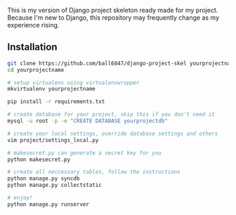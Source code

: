 This is my version of Django project skeleton ready made for my project. Because I'm new to Django, this repository may frequently change as my experience rising.

## Installation

```bash
git clone https://github.com/ball6847/django-project-skel yourprojectname
cd yourprojectname

# setup virtualenv using virtualenvwrapper
mkvirtualenv yourprojectname

pip install -r requirements.txt

# create database for your project, skip this if you don't need it
mysql -u root -p -e "CREATE DATABASE yourprojectdb"

# create your local settings, override database settings and others
vim project/settings_local.py

# makesecret.py can generate a secret key for you
python makesecret.py

# create all neccessary tables, follow the instructions
python manage.py syncdb
python manage.py collectstatic

# enjoy!
python manage.py runserver

```
